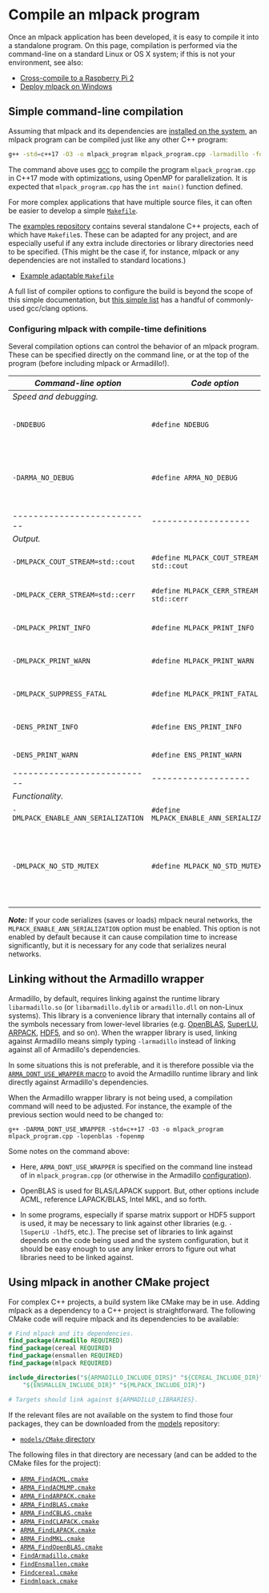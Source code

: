 # Compile an mlpack program

Once an mlpack application has been developed, it is easy to compile it into a
standalone program.  On this page, compilation is performed via the command-line
on a standard Linux or OS X system; if this is not your environment, see also:

 * [Cross-compile to a Raspberry Pi 2](../embedded/crosscompile_armv7.md)
 * [Deploy mlpack on Windows](deploy_windows.md)

## Simple command-line compilation

Assuming that mlpack and its dependencies are [installed on the
system](install.md), an mlpack program can be compiled just like any other C++
program:

```sh
g++ -std=c++17 -O3 -o mlpack_program mlpack_program.cpp -larmadillo -fopenmp
```

The command above uses [gcc](https://gcc.gnu.org/) to compile the program
`mlpack_program.cpp` in C++17 mode with optimizations, using OpenMP for
parallelization.  It is expected that `mlpack_program.cpp` has the `int main()`
function defined.

For more complex applications that have multiple source files, it can often be
easier to develop a simple [`Makefile`](https://www.gnu.org/software/make/manual/html_node/Simple-Makefile.html).

The [examples repository](https://github.com/mlpack/examples) contains several
standalone C++ projects, each of which have `Makefile`s.  These can be adapted
for any project, and are especially useful if any extra include directories or
library directories need to be specified.  (This might be the case if, for
instance, mlpack or any dependencies are not installed to standard locations.)

 * [Example adaptable `Makefile`](https://github.com/mlpack/examples/blob/master/cpp/neural_networks/mnist_cnn/Makefile)

A full list of compiler options to configure the build is beyond the scope of
this simple documentation, but
[this simple list](https://gist.github.com/g-berthiaume/74f0485fbba5cc3249eee458c1d0d386)
has a handful of commonly-used gcc/clang options.

### Configuring mlpack with compile-time definitions

Several compilation options can control the behavior of an mlpack program.
These can be specified directly on the command line, or at the top of the
program (before including mlpack or Armadillo!).

| ***Command-line option*** | ***Code option*** | ***Meaning*** |
|---------------------------|-------------------|---------------|
|*Speed and debugging.* |||
| `-DNDEBUG` | `#define NDEBUG` | Remove all debugging checks.  This can result in slightly faster code, but with no error checking! |
| `-DARMA_NO_DEBUG` | `#define ARMA_NO_DEBUG` | Remove all Armadillo error checking.  *Warning:* if there are errors in your code, you are more likely to get a segfault instead of an exception! |
|---------------------------|-------------------|---------------|
|*Output.* |||
| `-DMLPACK_COUT_STREAM=std::cout` | `#define MLPACK_COUT_STREAM std::cout` | Set the default output stream.  (Defaults to `std::cout`.) |
| `-DMLPACK_CERR_STREAM=std::cerr` | `#define MLPACK_CERR_STREAM std::cerr` | Set the default error stream.  (Defaults to `std::cerr`.) |
| `-DMLPACK_PRINT_INFO` | `#define MLPACK_PRINT_INFO` | Print information messages (`[INFO ]`) during program execution. |
| `-DMLPACK_PRINT_WARN` | `#define MLPACK_PRINT_WARN` | Print warning messages (`[WARN ]`) during program execution. |
| `-DMLPACK_SUPPRESS_FATAL` | `#define MLPACK_PRINT_FATAL` | Do not print `[FATAL]` messages during program execution. |
| `-DENS_PRINT_INFO` | `#define ENS_PRINT_INFO` | Print informational messages from [ensmallen](https://www.ensmallen.org/) optimizers. |
| `-DENS_PRINT_WARN` | `#define ENS_PRINT_WARN` | Print warning messages from [ensmallen](https://ensmallen.org/) optimizers. |
|---------------------------|-------------------|---------------|
|*Functionality.* |||
| `-DMLPACK_ENABLE_ANN_SERIALIZATION` | `#define MLPACK_ENABLE_ANN_SERIALIZATION` | Allow neural network layers to be serialized. |
| `-DMLPACK_NO_STD_MUTEX` | `#define MLPACK_NO_STD_MUTEX` | Disable mutexes inside mlpack; use this if your system has no support for `std::mutex` and has only one core.  You may also need to define `ARMA_DO_NOT_USE_STD_MUTEX` for Armadillo. |

***Note:*** If your code serializes (saves or loads) mlpack neural networks, the
`MLPACK_ENABLE_ANN_SERIALIZATION` option must be enabled.  This option is not
enabled by default because it can cause compilation time to increase
significantly, but it is necessary for any code that serializes neural networks.

## Linking without the Armadillo wrapper

Armadillo, by default, requires linking against the runtime library
`libarmadillo.so` (or `libarmadillo.dylib` or `armadillo.dll` on non-Linux
systems).  This library is a convenience library that internally contains all of
the symbols necessary from lower-level libraries (e.g.
[OpenBLAS](https://www.openblas.net/),
[SuperLU](https://portal.nersc.gov/project/sparse/superlu/),
[ARPACK](https://www.arpack.org/),
[HDF5](https://www.hdfgroup.org/solutions/hdf5/), and so on).
When the wrapper library is used, linking against Armadillo means simply typing
`-larmadillo` instead of linking against all of Armadillo's dependencies.

In some situations this is not preferable, and it is therefore possible via the
[`ARMA_DONT_USE_WRAPPER` macro](https://arma.sourceforge.net/docs.html#config_hpp)
to avoid the Armadillo runtime library and link directly against Armadillo's
dependencies.

When the Armadillo wrapper library is not being used, a compilation command will
need to be adjusted.  For instance, the example of the previous section would
need to be changed to:

```
g++ -DARMA_DONT_USE_WRAPPER -std=c++17 -O3 -o mlpack_program mlpack_program.cpp -lopenblas -fopenmp
```

Some notes on the command above:

 * Here, `ARMA_DONT_USE_WRAPPER` is specified on the command line instead of in
   `mlpack_program.cpp` (or otherwise in the Armadillo
    [configuration](https://arma.sourceforge.net/docs.html#config_hpp)).

 * OpenBLAS is used for BLAS/LAPACK support.  But, other options include ACML,
   reference LAPACK/BLAS, Intel MKL, and so forth.

 * In some programs, especially if sparse matrix support or HDF5 support is
   used, it may be necessary to link against other libraries (e.g. `-lSuperLU
   -lhdf5`, etc.).  The precise set of libraries to link against depends on the
   code being used and the system configuration, but it should be easy enough to
   use any linker errors to figure out what libraries need to be linked against.

## Using mlpack in another CMake project

For complex C++ projects, a build system like CMake may be in use.  Adding
mlpack as a dependency to a C++ project is straightforward.  The following CMake
code will require mlpack and its dependencies to be available:

```cmake
# Find mlpack and its dependencies.
find_package(Armadillo REQUIRED)
find_package(cereal REQUIRED)
find_package(ensmallen REQUIRED)
find_package(mlpack REQUIRED)

include_directories("${ARMADILLO_INCLUDE_DIRS}" "${CEREAL_INCLUDE_DIR}"
    "${ENSMALLEN_INCLUDE_DIR}" "${MLPACK_INCLUDE_DIR}")

# Targets should link against ${ARMADILLO_LIBRARIES}.
```

If the relevant files are not available on the system to find those four
packages, they can be downloaded from the
[models](https://github.com/mlpack/models) repository:

 * [`models/CMake` directory](https://github.com/mlpack/models/tree/master/CMake)

The following files in that directory are necessary (and can be added to the
CMake files for the project):

 * [`ARMA_FindACML.cmake`](https://github.com/mlpack/models/blob/master/CMake/ARMA_FindACML.cmake)
 * [`ARMA_FindACMLMP.cmake`](https://github.com/mlpack/models/blob/master/CMake/ARMA_FindACMLMP.cmake)
 * [`ARMA_FindARPACK.cmake`](https://github.com/mlpack/models/blob/master/CMake/ARMA_FindARPACK.cmake)
 * [`ARMA_FindBLAS.cmake`](https://github.com/mlpack/models/blob/master/CMake/ARMA_FindBLAS.cmake)
 * [`ARMA_FindCBLAS.cmake`](https://github.com/mlpack/models/blob/master/CMake/ARMA_FindCBLAS.cmake)
 * [`ARMA_FindCLAPACK.cmake`](https://github.com/mlpack/models/blob/master/CMake/ARMA_FindCLAPACK.cmake)
 * [`ARMA_FindLAPACK.cmake`](https://github.com/mlpack/models/blob/master/CMake/ARMA_FindLAPACK.cmake)
 * [`ARMA_FindMKL.cmake`](https://github.com/mlpack/models/blob/master/CMake/ARMA_FindMKL.cmake)
 * [`ARMA_FindOpenBLAS.cmake`](https://github.com/mlpack/models/blob/master/CMake/ARMA_FindOpenBLAS.cmake)
 * [`FindArmadillo.cmake`](https://github.com/mlpack/models/blob/master/CMake/FindArmadillo.cmake)
 * [`FindEnsmallen.cmake`](https://github.com/mlpack/models/blob/master/CMake/FindEnsmallen.cmake)
 * [`Findcereal.cmake`](https://github.com/mlpack/models/blob/master/CMake/Findcereal.cmake)
 * [`Findmlpack.cmake`](https://github.com/mlpack/models/blob/master/CMake/Findmlpack.cmake)

<!-- TODO: improve this so that it is simpler in the future! -->
